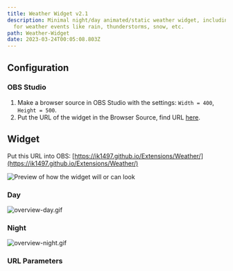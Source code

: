 ```yaml
---
title: Weather Widget v2.1
description: Minimal night/day animated/static weather widget, including icons
  for weather events like rain, thunderstorms, snow, etc.
path: Weather-Widget
date: 2023-03-24T00:05:08.803Z
---
```

## Configuration
### OBS Studio
1. Make a browser source in OBS Studio with the settings: `Width = 400`, `Height = 500`.  
2. Put the URL of the widget in the Browser Source, find URL [here](#widget).

## Widget
Put this URL into OBS: [https://ik1497.github.io/Extensions/Weather/](https://ik1497.github.io/Extensions/Weather/)

![Preview of how the widget will or can look](/Extensions/Weather/overview.png)

### Day
![overview-day.gif](/Extensions/Weather/overview-day.gif)

### Night
![overview-night.gif](/Extensions/Weather/overview-night.gif)

### URL Parameters

<i-button-grid><i-button-grid-item data-name="Customize with URL Parameters" data-description="Find the URL Parameters of this widget on this website" data-icon="mdi:google-chrome" data-link="/Extensions-Builder/"></i-button-grid-item></i-button-grid>
